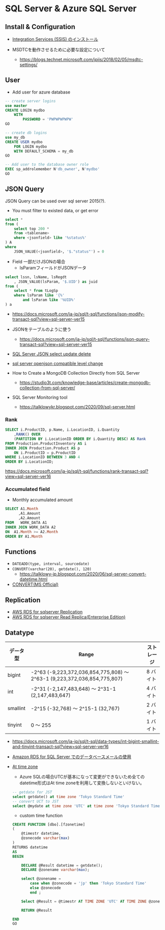 # SQL Server & Azure SQL Server

## Install & Configuration

* [Integration Services (SSIS) のインストール](https://docs.microsoft.com/ja-jp/sql/integration-services/install-windows/install-integration-services?view=sql-server-ver15)

* MSDTCを動作させるために必要な設定について
  * https://blogs.technet.microsoft.com/jpiis/2018/02/05/msdtc-settings/

## User

- Add user for azure database
```sql
-- create server logins
use master
CREATE LOGIN mydbo
	WITH 
		PASSWORD = 'PWPWPWPWPW'
GO

-- create db logins
use my_db
CREATE USER mydbo
	FOR LOGIN mydbo
	WITH DEFAULT_SCHEMA = my_db
GO

-- Add user to the database owner role
EXEC sp_addrolemember N'db_owner', N'mydbo'
GO
```

## JSON Query

JSON Query can be used over sql server 2015(?).

* You must filter to existed data, or get error
```sql
select * 
from (
	select top 200 * 
	from <tablename>
	where <jsonfield> like '%status%'
) A
where
	JSON_VALUE(<jsonfield>, '$."status"') = 0
```
- Field 一部だけJSONの場合
  - lsParamフィールドがJSONデータ
```sql
select lssn, lsName, lsRegdt
	, JSON_VALUE(lsParam, '$.UID') as juid
from (
	select * from tLogSp
	where lsParam like '{%'
		and lsParam like '%UID%'
) a
```
* https://docs.microsoft.com/ja-jp/sql/t-sql/functions/json-modify-transact-sql?view=sql-server-ver15

* JSONをテーブルのように使う
  * https://docs.microsoft.com/ja-jp/sql/t-sql/functions/json-query-transact-sql?view=sql-server-ver15


* [SQL Server JSON select update delete](https://docs.microsoft.com/ja-jp/sql/t-sql/functions/json-modify-transact-sql?view=sql-server-ver15)
* [sql server openjson compatible level change](https://database.guide/how-to-fix-invalid-object-name-openjson-in-sql-server/)

* How to Create a MongoDB Collection Directly from SQL Server
  * https://studio3t.com/knowledge-base/articles/create-mongodb-collection-from-sql-server/

* SQL Server Monitoring tool
  * https://talklowykr.blogspot.com/2020/09/sql-server.html

### Rank

```sql
SELECT i.ProductID, p.Name, i.LocationID, i.Quantity  
    ,RANK() OVER   
    (PARTITION BY i.LocationID ORDER BY i.Quantity DESC) AS Rank  
FROM Production.ProductInventory AS i   
INNER JOIN Production.Product AS p   
    ON i.ProductID = p.ProductID  
WHERE i.LocationID BETWEEN 3 AND 4  
ORDER BY i.LocationID;  
```
https://docs.microsoft.com/ja-jp/sql/t-sql/functions/rank-transact-sql?view=sql-server-ver16

### Accumulated field

- Monthly accumulated amount
```sql
SELECT A1.Month
      ,A1.Amount
      ,A2.Amount
FROM   WORK_DATA A1
INNER JOIN WORK_DATA A2
ON  A1.Month >= A2.Month
ORDER BY A1.Month
```

## Functions

* `DATEADD(type, interval, sourcedate)`
* `CONVERT(varchar(20), getdate(), 120)` 
  * https://talklowy-jp.blogspot.com/2020/06/sql-server-convert-datetime.html
* [CONVERT(MS Official)](https://docs.microsoft.com/ja-jp/sql/t-sql/functions/cast-and-convert-transact-sql?view=sql-server-ver15)

## Replication

* [AWS RDS for sqlserver Replication](https://aws.amazon.com/jp/blogs/news/how-to-migrate-to-amazon-rds-for-sql-server-using-transactional-replication/)
* [AWS RDS for sqlserver Read Replica(Enterprise Edition)](https://docs.aws.amazon.com/ja_jp/AmazonRDS/latest/UserGuide/SQLServer.ReadReplicas.html)


## Datatype

データ型 | Range | ストレージ
--|--|--
bigint | -2^63 (-9,223,372,036,854,775,808) ～ 2^63-1 (9,223,372,036,854,775,807) | 8 バイト
int | -2^31 (-2,147,483,648) ～ 2^31-1 (2,147,483,647) | 4 バイト
smallint | -2^15 (-32,768) ～ 2^15-1 (32,767) | 2 バイト
tinyint | 0 ～ 255 | 1 バイト

* https://docs.microsoft.com/ja-jp/sql/t-sql/data-types/int-bigint-smallint-and-tinyint-transact-sql?view=sql-server-ver16

- [Amazon RDS for SQL Server でのデータベースメールの使用](https://docs.aws.amazon.com/ja_jp/AmazonRDS/latest/UserGuide/SQLServer.DBMail.html)

- [At time zone](https://learn.microsoft.com/ja-jp/sql/t-sql/queries/at-time-zone-transact-sql?view=sql-server-ver16)
  - Azure SQLの場合UTCが基本になって変更ができないため全てのdatetime形式はAt time zoneを利用して変換しないといけない。
  ```sql
  -- getdate for JST
  select getdate() at time zone 'Tokyo Standard Time'
  -- convert UCT to JST
  select @mydate at time zone 'UTC' at time zone 'Tokyo Standard Time'
  ```
  
  - custom time function
  ```sql
  CREATE FUNCTION [dbo].[fzonetime] 
  (
      @timestr datetime,
      @zonecode varchar(max)
  )
  RETURNS datetime
  AS
  BEGIN

      DECLARE @Result datetime = getdate();
      DECLARE @zonename varchar(max);

      select @zonename = 
          case when @zonecode = 'jp' then 'Tokyo Standard Time'
          else @zonecode
          end ;

      Select @Result = @timestr AT TIME ZONE 'UTC' AT TIME ZONE @zonename;

      RETURN @Result

  END
  GO
  ```

